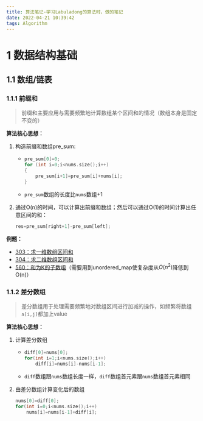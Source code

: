 ```yaml
---
title: 算法笔记-学习Labuladong的算法时，做的笔记
date: 2022-04-21 10:39:42
tags: Algorithm
---
```


# 1 数据结构基础

## 1.1 数组/链表

### 1.1.1 前缀和

> 前缀和主要应用与需要频繁地计算数组某个区间和的情况（数组本身是固定不变的）

**算法核心思想：**

1. 构造前缀和数组pre_sum: 

   - ```c++
     pre_sum[0]=0;
     for (int i=0;i<nums.size();i++)
     {
         pre_sum[i+1]=pre_sum[i]+nums[i];
     }
     ```

   - `pre_sum`数组的长度比`nums`数组+1

2. 通过O(n)的时间，可以计算出前缀和数组；然后可以通过O(1)的时间计算出任意区间的和：

   ```c++
   res=pre_sum[right+1]-pre_sum[left];
   ```



**例题：**

- [303：求一维数组区间和](https://leetcode-cn.com/problems/range-sum-query-immutable/)
- [304：求二维数组区间和](https://leetcode-cn.com/problems/range-sum-query-2d-immutable/)
- [560：和为K的子数组](https://leetcode-cn.com/problems/subarray-sum-equals-k/)（需要用到unordered_map使复杂度从$O(n^2)$降低到O(n)）

### 1.1.2 差分数组

> 差分数组用于处理需要频繁地对数组区间进行加减的操作，如频繁将数组`a[i,j]`都加上value

**算法核心思想：**

1. 计算差分数组

   - ```c++
     diff[0]=nums[0];
     for(int i=1;i<nums.size();i++)
         diff[i]=nums[i]-nums[i-1];
     ```

   - `diff`数组跟`nums`数组长度一样，`diff`数组首元素跟`nums`数组首元素相同

2. 由差分数组计算变化后的数组

   ```c++
   nums[0]=diff[0];
   for(int i=0;i<nums.size();i++)
       nums[i]=nums[i-1]+diff[i];
   ```







 
